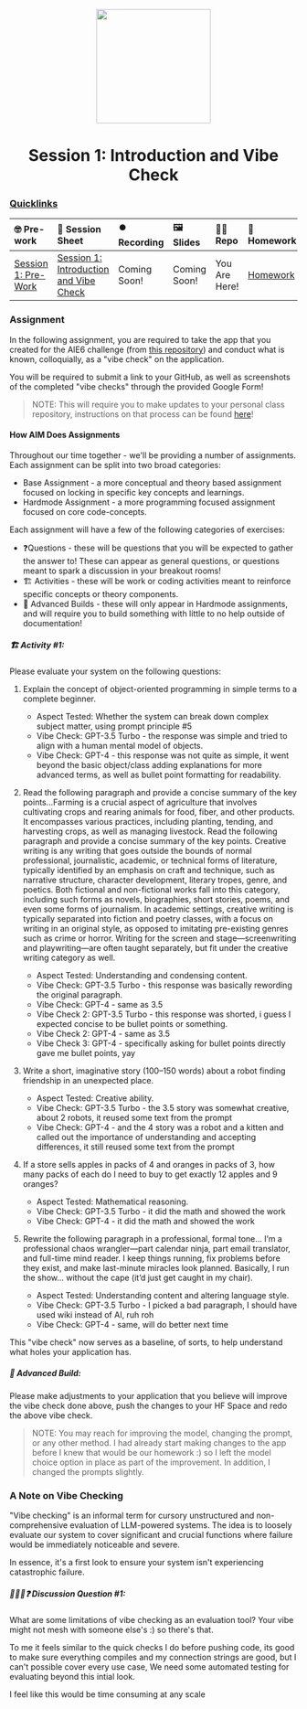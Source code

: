 <p align = "center" draggable=”false” ><img src="https://github.com/AI-Maker-Space/LLM-Dev-101/assets/37101144/d1343317-fa2f-41e1-8af1-1dbb18399719" 
     width="200px"
     height="auto"/>
</p>

<h1 align="center" id="heading">Session 1: Introduction and Vibe Check</h1>

### [Quicklinks](https://github.com/AI-Maker-Space/AIE6/tree/main/00_AIM_Quicklinks)

| 🤓 Pre-work | 📰 Session Sheet | ⏺️ Recording     | 🖼️ Slides        | 👨‍💻 Repo         | 📝 Homework      | 📁 Feedback       |
|:-----------------|:-----------------|:-----------------|:-----------------|:-----------------|:-----------------|:-----------------|
| [Session 1: Pre-Work](https://www.notion.so/Session-1-Introduction-and-Vibe-Check-1c8cd547af3d81b596bbdfb64cf4fd2f?pvs=4#1c8cd547af3d81fb96b4f625f3f8e3d6)| [Session 1: Introduction and Vibe Check](https://www.notion.so/Session-1-Introduction-and-Vibe-Check-1c8cd547af3d81b596bbdfb64cf4fd2f) | Coming Soon! | Coming Soon! | You Are Here! | [Homework](https://forms.gle/W59zjs5MQc7kbLUh9) | [AIE6 Feedback 4/1](https://forms.gle/EdzBz82yGqVYKfUw9)


### Assignment

In the following assignment, you are required to take the app that you created for the AIE6 challenge (from [this repository](https://github.com/AI-Maker-Space/Beyond-ChatGPT)) and conduct what is known, colloquially, as a "vibe check" on the application. 

You will be required to submit a link to your GitHub, as well as screenshots of the completed "vibe checks" through the provided Google Form!

> NOTE: This will require you to make updates to your personal class repository, instructions on that process can be found [here](https://github.com/AI-Maker-Space/AIE6/tree/main/00_Setting%20Up%20Git)!

#### How AIM Does Assignments
Throughout our time together - we'll be providing a number of assignments. Each assignment can be split into two broad categories:

- Base Assignment - a more conceptual and theory based assignment focused on locking in specific key concepts and learnings.
- Hardmode Assignment - a more programming focused assignment focused on core code-concepts.

Each assignment will have a few of the following categories of exercises:

- ❓Questions - these will be questions that you will be expected to gather the answer to! These can appear as general questions, or questions meant to spark a discussion in your breakout rooms!
- 🏗️ Activities - these will be work or coding activities meant to reinforce specific concepts or theory components.
- 🚧 Advanced Builds - these will only appear in Hardmode assignments, and will require you to build something with little to no help outside of documentation!

##### 🏗️ Activity #1:

Please evaluate your system on the following questions:

1. Explain the concept of object-oriented programming in simple terms to a complete beginner. 
    - Aspect Tested: Whether the system can break down complex subject matter, using prompt principle #5
    - Vibe Check: GPT-3.5 Turbo - the response was simple and tried to align with a human mental model of objects.
    - Vibe Check: GPT-4 - this response was not quite as simple, it went beyond the basic object/class adding explanations for more advanced terms, as well as bullet point formatting for readability.

2. Read the following paragraph and provide a concise summary of the key points...Farming is a crucial aspect of agriculture that involves cultivating crops and rearing animals for food, fiber, and other products. It encompasses various practices, including planting, tending, and harvesting crops, as well as managing livestock.
Read the following paragraph and provide a concise summary of the key points.
Creative writing is any writing that goes outside the bounds of normal professional, journalistic, academic, or technical forms of literature, typically identified by an emphasis on craft and technique, such as narrative structure, character development, literary tropes, genre, and poetics. Both fictional and non-fictional works fall into this category, including such forms as novels, biographies, short stories, poems, and even some forms of journalism. In academic settings, creative writing is typically separated into fiction and poetry classes, with a focus on writing in an original style, as opposed to imitating pre-existing genres such as crime or horror. Writing for the screen and stage—screenwriting and playwriting—are often taught separately, but fit under the creative writing category as well.

    - Aspect Tested: Understanding and condensing content.
    - Vibe Check: GPT-3.5 Turbo - this response was basically rewording the original paragraph.
    - Vibe Check: GPT-4 - same as 3.5
    - Vibe Check 2: GPT-3.5 Turbo - this response was shorted, i guess I expected concise to be bullet points or something.
    - Vibe Check 2: GPT-4 - same as 3.5
    - Vibe Check 3: GPT-4 - specifically asking for bullet points directly gave me bullet points, yay
     
3. Write a short, imaginative story (100–150 words) about a robot finding friendship in an unexpected place.
    - Aspect Tested: Creative ability.
    - Vibe Check: GPT-3.5 Turbo - the 3.5 story was somewhat creative, about 2 robots, it reused some text from the prompt
    - Vibe Check: GPT-4 - and the 4 story was a robot and a kitten and called out the importance of understanding and accepting differences, it still reused some text from the prompt

4. If a store sells apples in packs of 4 and oranges in packs of 3, how many packs of each do I need to buy to get exactly 12 apples and 9 oranges?
    - Aspect Tested: Mathematical reasoning.
    - Vibe Check: GPT-3.5 Turbo - it did the math and showed the work
    - Vibe Check: GPT-4 - it did the math and showed the work

5. Rewrite the following paragraph in a professional, formal tone…
I’m a professional chaos wrangler—part calendar ninja, part email translator, and full-time mind reader. I keep things running, fix problems before they exist, and make last-minute miracles look planned. Basically, I run the show... without the cape (it’d just get caught in my chair).
    - Aspect Tested: Understanding content and altering language style.
    - Vibe Check: GPT-3.5 Turbo - I picked a bad paragraph, I should have used wiki instead of AI, ruh roh
    - Vibe Check: GPT-4 - same, will do better next time

This "vibe check" now serves as a baseline, of sorts, to help understand what holes your application has.

##### 🚧 Advanced Build: 

Please make adjustments to your application that you believe will improve the vibe check done above, push the changes to your HF Space and redo the above vibe check.

> NOTE: You may reach for improving the model, changing the prompt, or any other method.
I had already start making changes to the app before I knew that would be our homework :) so I left the model choice option in place as part of the improvement.  In addition, I changed the prompts slightly.

### A Note on Vibe Checking

"Vibe checking" is an informal term for cursory unstructured and non-comprehensive evaluation of LLM-powered systems. The idea is to loosely evaluate our system to cover significant and crucial functions where failure would be immediately noticeable and severe.

In essence, it's a first look to ensure your system isn't experiencing catastrophic failure.

##### 🧑‍🤝‍🧑❓ Discussion Question #1:

What are some limitations of vibe checking as an evaluation tool?
Your vibe might not mesh with someone else's :) so there's that.

To me it feels similar to the quick checks I do before pushing code, its good to make sure everything compiles and my connection strings are good, but I can't possible cover every use case,  We need some automated testing for evaluating beyond this intial look.

I feel like this would be time consuming at any scale
